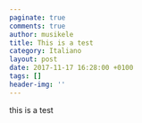 ```yaml
---
paginate: true
comments: true
author: musikele
title: This is a test
category: Italiano
layout: post
date: 2017-11-17 16:28:00 +0100
tags: []
header-img: ''
---
```

this is a test